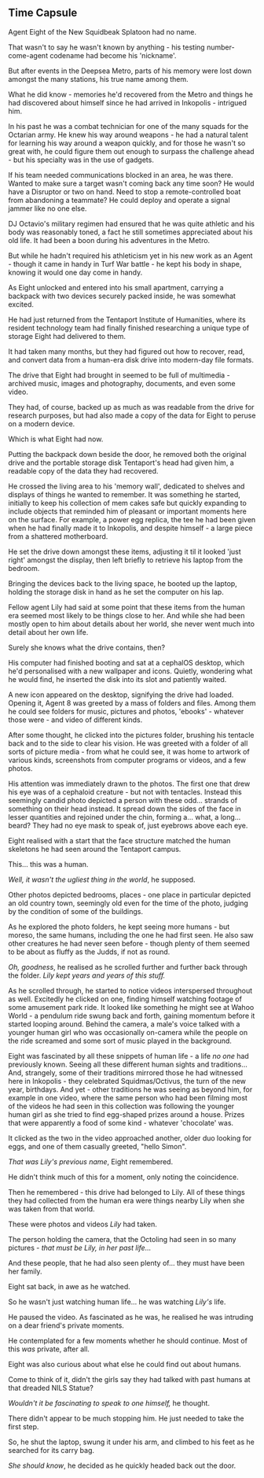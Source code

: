 ## Time Capsule

Agent Eight of the New Squidbeak Splatoon had no name.

That wasn't to say he wasn't known by anything - his testing number-come-agent codename had become his 'nickname'.

But after events in the Deepsea Metro, parts of his memory were lost down amongst the many stations, his true name among them.

What he did know - memories he'd recovered from the Metro and things he had discovered about himself since he had arrived in Inkopolis - intrigued him.

In his past he was a combat technician for one of the many squads for the Octarian army. He knew his way around weapons - he had a natural talent for learning his way around a weapon quickly, and for those he wasn't so great with, he could figure them out enough to surpass the challenge ahead - but his specialty was in the use of gadgets.

If his team needed communications blocked in an area, he was there. Wanted to make sure a target wasn't coming back any time soon? He would have a Disruptor or two on hand. Need to stop a remote-controlled boat from abandoning a teammate? He could deploy and operate a signal jammer like no one else.

DJ Octavio's military regimen had ensured that he was quite athletic and his body was reasonably toned, a fact he still sometimes appreciated about his old life. It had been a boon during his adventures in the Metro.

But while he hadn't required his athleticism yet in his new work as an Agent - though it came in handy in Turf War battle - he kept his body in shape, knowing it would one day come in handy.

As Eight unlocked and entered into his small apartment, carrying a backpack with two devices securely packed inside, he was somewhat excited.

He had just returned from the Tentaport Institute of Humanities, where its resident technology team had finally finished researching a unique type of storage Eight had delivered to them.

It had taken many months, but they had figured out how to recover, read, and convert data from a human-era disk drive into modern-day file formats.

The drive that Eight had brought in seemed to be full of multimedia - archived music, images and photography, documents, and even some video.

They had, of course, backed up as much as was readable from the drive for research purposes, but had also made a copy of the data for Eight to peruse on a modern device.

Which is what Eight had now.

Putting the backpack down beside the door, he removed both the original drive and the portable storage disk Tentaport's head had given him, a readable copy of the data they had recovered.

He crossed the living area to his 'memory wall', dedicated to shelves and displays of things he wanted to remember. It was something he started, initially to keep his collection of mem cakes safe but quickly expanding to include objects that reminded him of pleasant or important moments here on the surface. For example, a power egg replica, the tee he had been given when he had finally made it to Inkopolis, and despite himself - a large piece from a shattered motherboard.

He set the drive down amongst these items, adjusting it til it looked 'just right' amongst the display, then left briefly to retrieve his laptop from the bedroom.

Bringing the devices back to the living space, he booted up the laptop, holding the storage disk in hand as he set the computer on his lap.

Fellow agent Lily had said at some point that these items from the human era seemed most likely to be things close to her. And while she had been mostly open to him about details about her world, she never went much into detail about her own life.

Surely she knows what the drive contains, then?

His computer had finished booting and sat at a cephalOS desktop, which he'd personalised with a new wallpaper and icons. Quietly, wondering what he would find, he inserted the disk into its slot and patiently waited.

A new icon appeared on the desktop, signifying the drive had loaded. Opening it, Agent 8 was greeted by a mass of folders and files. Among them he could see folders for music, pictures and photos, 'ebooks' - whatever those were - and video of different kinds.

After some thought, he clicked into the pictures folder, brushing his tentacle back and to the side to clear his vision. He was greeted with a folder of all sorts of picture media - from what he could see, it was home to artwork of various kinds, screenshots from computer programs or videos, and a few photos.

His attention was immediately drawn to the photos. The first one that drew his eye was of a cephaloid creature - but not with tentacles. Instead this seemingly candid photo depicted a person with these odd... strands of something on their head instead. It spread down the sides of the face in lesser quantities and rejoined under the chin, forming a... what, a long... beard? They had no eye mask to speak of, just eyebrows above each eye.

Eight realised with a start that the face structure matched the human skeletons he had seen around the Tentaport campus.

This... this was a human.

*Well, it wasn't the ugliest thing in the world*, he supposed.

Other photos depicted bedrooms, places - one place in particular depicted an old country town, seemingly old even for the time of the photo, judging by the condition of some of the buildings.

As he explored the photo folders, he kept seeing more humans - but moreso, the same humans, including the one he had first seen. He also saw other creatures he had never seen before - though plenty of them seemed to be about as fluffy as the Judds, if not as round.

*Oh, goodness*, he realised as he scrolled further and further back through the folder. *Lily kept years and years of this stuff.*

As he scrolled through, he started to notice videos interspersed throughout as well. Excitedly he clicked on one, finding himself watching footage of some amusement park ride. It looked like something he might see at Wahoo World - a pendulum ride swung back and forth, gaining momentum before it started looping around. Behind the camera, a male's voice talked with a younger human girl who was occasionally on-camera while the people on the ride screamed and some sort of music played in the background.

Eight was fascinated by all these snippets of human life - a life *no one* had previously known. Seeing all these different human sights and traditions... And, strangely, some of their traditions mirrored those he had witnessed here in Inkopolis - they celebrated Squidmas/Octivus, the turn of the new year, birthdays. And yet - other traditions he was seeing as beyond him, for example in one video, where the same person who had been filming most of the videos he had seen in this collection was following the younger human girl as she tried to find egg-shaped prizes around a house. Prizes that were apparently a food of some kind - whatever 'chocolate' was.

It clicked as the two in the video approached another, older duo looking for eggs, and one of them casually greeted, "hello Simon".

*That was Lily's previous name*, Eight remembered.

He didn't think much of this for a moment, only noting the coincidence.

Then he remembered - this drive had belonged to Lily. All of these things they had collected from the human era were things nearby Lily when she was taken from that world.

These were photos and videos *Lily* had taken.

The person holding the camera, that the Octoling had seen in so many pictures - *that must be Lily, in her past life...*

And these people, that he had also seen plenty of... they must have been her family.

Eight sat back, in awe as he watched.

So he wasn't just watching human life... he was watching *Lily's* life.

He paused the video. As fascinated as he was, he realised he was intruding on a dear friend's private moments.

He contemplated for a few moments whether he should continue. Most of this *was* private, after all.

Eight was also curious about what else he could find out about humans.

Come to think of it, didn't the girls say they had talked with past humans at that dreaded NILS Statue?

*Wouldn't it be fascinating to speak to one himself,* he thought.

There didn't appear to be much stopping him. He just needed to take the first step.

So, he shut the laptop, swung it under his arm, and climbed to his feet as he searched for its carry bag.

*She should know*, he decided as he quickly headed back out the door.